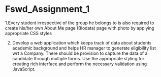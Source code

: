 # Fswd_Assignment_1

1.Every student irrespective of the group he belongs to is also required to create his/her 
 own About Me page (Biodata) page with photo by applying appropriate CSS styles

2. Develop a web application which keeps track of data about students 
academic background and helps HR manager to generate eligibility 
list wrt a Company. There should be provision to capture the data 
of a candidate through multiple forms. Use the appropriate styling 
for creating rich interface and perform the necessary validation 
using JavaScript.

